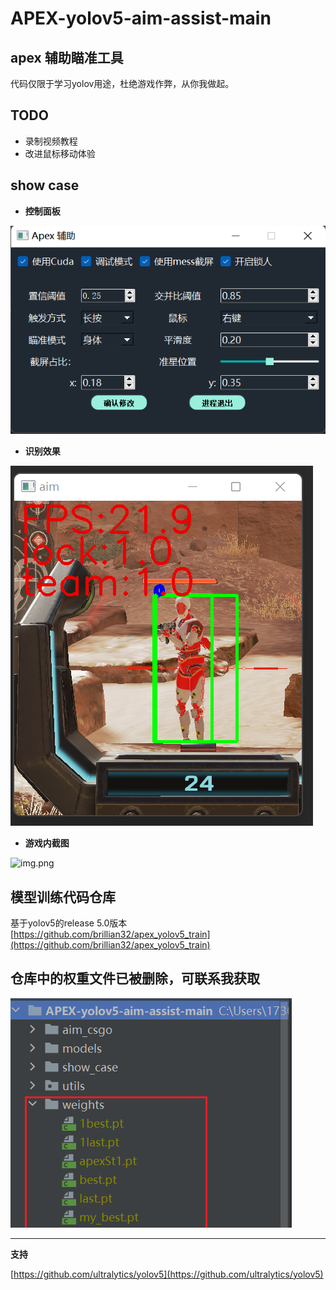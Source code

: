 # APEX-yolov5-aim-assist-main

## apex 辅助瞄准工具
  代码仅限于学习yolov用途，杜绝游戏作弊，从你我做起。

## TODO

- 录制视频教程
- 改进鼠标移动体验

## show case

* **控制面板**

![img.png](img.png)


* **识别效果**

![img_1.png](show_case/img_1.png)

* **游戏内截图**

![img.png](show_case/img.png)

## 模型训练代码仓库
基于yolov5的release 5.0版本 [https://github.com/brillian32/apex_yolov5_train](https://github.com/brillian32/apex_yolov5_train)

## 仓库中的权重文件已被删除，可联系我获取

![img.png](show_case/3img.png)

----------------------------------
**支持**

[https://github.com/ultralytics/yolov5](https://github.com/ultralytics/yolov5)
